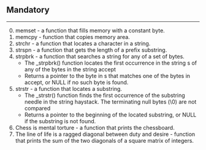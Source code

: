 ## Mandatory ##
***
0. memset - a function that fills memory with a constant byte.
1. memcpy -  function that copies memory area.
2. strchr - a function that locates a character in a string.
3. strspn - a function that gets the length of a prefix substring.
4. strpbrk - a function that searches a string for any of a set of bytes.
	* The _strpbrk() function locates the first occurrence in the string s of any of the bytes in the string accept
	* Returns a pointer to the byte in s that matches one of the bytes in accept, or NULL if no such byte is found.
5. strstr - a function that locates a substring.
	* The _strstr() function finds the first occurrence of the substring needle in the string haystack. The terminating null bytes (\0) are not compared
	* Returns a pointer to the beginning of the located substring, or NULL if the substring is not found.
6. Chess is mental torture - a function that prints the chessboard.
7. The line of life is a ragged diagonal between duty and desire -  function that prints the sum of the two diagonals of a square matrix of integers.
